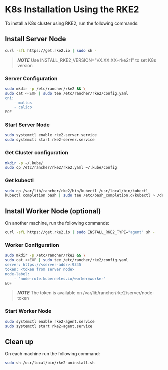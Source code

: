 # K8s Installation Using the RKE2

To install a K8s cluster using RKE2, run the following commands:

## Install Server Node

```bash
curl -sfL https://get.rke2.io | sudo sh -
```

> **_NOTE_** Use INSTALL_RKE2_VERSION="vX.XX.XX+rke2r1" to set K8s version

### Server Configuration

```bash
sudo mkdir -p /etc/rancher/rke2 && \
sudo cat <<EOF | sudo tee /etc/rancher/rke2/config.yaml
cni:
    - multus
    - calico
EOF
```

### Start Server Node

```bash
sudo systemctl enable rke2-server.service 
sudo systemctl start rke2-server.service
```

### Get Cluster configuration

```bash
mkdir -p ~/.kube/
sudo cp /etc/rancher/rke2/rke2.yaml ~/.kube/config
```

### Get kubectl

```sh
sudo cp /var/lib/rancher/rke2/bin/kubectl /usr/local/bin/kubectl
kubectl completion bash | sudo tee /etc/bash_completion.d/kubectl > /dev/null
```

## Install Worker Node (optional)

On another machine, run the following commands:

```sh
curl -sfL https://get.rke2.io | sudo INSTALL_RKE2_TYPE="agent" sh -
```


### Worker Configuration

```sh
sudo mkdir -p /etc/rancher/rke2 && \
sudo cat <<EOF | sudo tee /etc/rancher/rke2/config.yaml
server: https://<server-addr>:9345
token: <token from server node>
node-label:
    - "node-role.kubernetes.io/worker=worker"
EOF
```

> **_NOTE_** The token is available on /var/lib/rancher/rke2/server/node-token

### Start Worker Node

```sh
sudo systemctl enable rke2-agent.service
sudo systemctl start rke2-agent.service
```

## Clean up

On each machine run the following command:

```bash
sudo sh /usr/local/bin/rke2-uninstall.sh
```